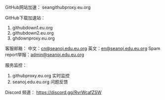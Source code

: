 GitHub网站加速：
seangithubproxy.eu.org

GitHub下载加速站：
1. githubdown1.eu.org
2. githubdown2.eu.org
3. ghdownproxy.eu.org

客服邮箱：
中文：cn@seanoj.edu.eu.org
英文：en@seanoj.edu.eu.org
Spam report举报：admin@seanoj.edu.eu.org

服务监控：
1. githubproxy.eu.org 实时监控
2. seanoj.edu.eu.org 问题反馈

Discord 频道：
https://discord.gg/RvrWcafZSW
